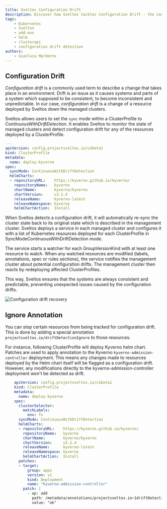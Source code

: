 ```yaml
---
title: Sveltos Configuration Drift
description: Discover how Sveltos tackles Configuration Drift - the common challenge of maintaining consistency in an evolving environment. Learn how Sveltos monitors and rectifies configuration drift in managed clusters, ensuring your systems remain consistent and predictable. Explore the proactive approach to prevent unexpected issues caused by configuration drift with Sveltos. Configuration drift recovery made simple.
tags:
    - Kubernetes
    - Sveltos
    - add-ons
    - helm
    - clusterapi
    - configuration drift detection
authors:
    - Gianluca Mardente
---
```


## Configuration Drift

_Configuration drift_ is a commonly used term to describe a change that takes place in an environment. Drift is an issue as it causes systems and parts of a system which supposed to be consistent, to become inconsistent and unpredictable. In our case, _configuration drift_ is a change of a resource deployed by Sveltos down the managed clusters.

Sveltos allows users to set the `sync` mode within a ClusterProfile to *ContinuousWithDriftDetection*. It enables Sveltos to monitor the state of managed clusters and detect configuration drift for any of the resources deployed by a ClusterProfile.

```yaml hl_lines="7"
---
apiVersion: config.projectsveltos.io/v1beta1
kind: ClusterProfile
metadata:
  name: deploy-kyverno
spec:
  syncMode: ContinuousWithDriftDetection
  helmCharts:
  - repositoryURL:    https://kyverno.github.io/kyverno/
    repositoryName:   kyverno
    chartName:        kyverno/kyverno
    chartVersion:     v3.1.4
    releaseName:      kyverno-latest
    releaseNamespace: kyverno
    helmChartAction:  Install
```

When Sveltos detects a configuration drift, it will automatically re-sync the cluster state back to its original state which is described in the management cluster. Sveltos deploys a service in each managed cluster and configures it with a list of Kubernetes resources deployed for each ClusterProfile in SyncModeContinuousWithDriftDetection mode.

The service starts a watcher for each GroupVersionKind with at least one resource to watch. When any watched resources are modified (labels, annotations, spec or rules sections), the service notifies the management cluster about potential configuration drifts. The management cluster then reacts by redeploying affected ClusterProfiles.

This way, Sveltos ensures that the systems are always consistent and predictable, preventing unexpected issues caused by the configuration drifts.

![Configuration drift recovery](../assets/reconcile_configuration_drift.gif)

## Ignore Annotation

You can stop certain resources from being tracked for configuration drift. This is done by adding a special annotation `projectsveltos.io/driftDetectionIgnore` to those resources.

For instance, following ClusterProfile will deploy Kyverno helm chart. Patches are used to apply annotation to the Kyverno `kyverno-admission-controller` deployment. 
This means any changes made to resources deployed by the Helm chart itself will be flagged as a configuration drift. However, any modifications directly to the kyverno-admission-controller deployment won't be detected as drift.

```yaml
    apiVersion: config.projectsveltos.io/v1beta1
    kind: ClusterProfile
    metadata:
      name: deploy-kyverno
    spec:
      clusterSelector:
        matchLabels:
          env: fv
      syncMode: ContinuousWithDriftDetection
      helmCharts:
      - repositoryURL:    https://kyverno.github.io/kyverno/
        repositoryName:   kyverno
        chartName:        kyverno/kyverno
        chartVersion:     v3.1.4
        releaseName:      kyverno-latest
        releaseNamespace: kyverno
        helmChartAction:  Install
      patches:
      - target:
          group: apps
          version: v1
          kind: Deployment
          name: "kyverno-admission-controller"
        patch: |
          - op: add
            path: /metadata/annotations/projectsveltos.io~1driftDetectionIgnore
            value: "ok"
```

